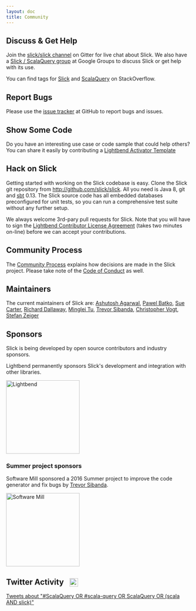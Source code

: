 ```yaml
---
layout: doc
title: Community
---
```


## Discuss & Get Help

Join the [slick/slick channel](https://gitter.im/slick/slick?utm_source=share-link&utm_medium=link&utm_campaign=share-link) on Gitter for live chat about Slick.
We also have a [Slick / ScalaQuery group](http://groups.google.com/group/scalaquery)
at Google Groups to discuss Slick or get help with its use.

You can find tags for
[Slick](http://stackoverflow.com/questions/tagged/slick) and
[ScalaQuery](http://stackoverflow.com/questions/tagged/scalaquery) on StackOverflow.

## Report Bugs

Please use the [issue tracker](http://github.com/slick/slick/issues) at GitHub
to report bugs and issues.

## Show Some Code

Do you have an interesting use case or code sample that could help others?
You can share it easily by contributing a
[Lightbend Activator Template](http://lightbend.com/activator/template/contribute)

## Hack on Slick

Getting started with working on the Slick codebase is easy. Clone the Slick git repository
from <http://github.com/slick/slick>. All you need is Java 8, git and
[sbt](http://www.scala-sbt.org/) 0.13. The Slick source code has all embedded
databases preconfigured for unit tests, so you can run a comprehensive test suite
without any further setup.

We always welcome 3rd-pary pull requests for Slick. Note that you will have to sign the
[Lightbend Contributor License Agreement](https://www.lightbend.com/contribute/cla)
(takes two minutes on-line) before we can accept your contributions.

## Community Process

The [Community Process](/community/process) explains how decisions are made in the Slick project.
Please take note of the [Code of Conduct](/community/conduct) as well.

## Maintainers

The current maintainers of Slick are:
[Ashutosh Agarwal](https://github.com/Radsaggi), [Pawel Batko](https://github.com/pbatko), [Sue Carter](https://github.com/smootoo), [Richard Dallaway](https://github.com/d6y), [Minglei Tu](https://github.com/tminglei), [Trevor Sibanda](https://github.com/trevorsibanda), [Christopher Vogt](https://github.com/cvogt), [Stefan Zeiger](https://github.com/szeiger)

## Sponsors

Slick is being developed by open source contributors and industry sponsors.

Lightbend permanently sponsors Slick's development and integration with other libraries.

<a href="http://lightbend.com/">
<img src="https://cloud.githubusercontent.com/assets/274947/16626417/c6b8e288-4376-11e6-8651-85bbdb318816.png" width="200" alt="Lightbend" /></a>

### Summer project sponsors

Software Mill sponsored a 2016 Summer project to improve the code generator and fix bugs by [Trevor Sibanda](https://twitter.com/trevorsibb).

<a href="https://softwaremill.com/"><img src="https://cloud.githubusercontent.com/assets/274947/16626348/76b7ba34-4376-11e6-820e-269a772d1339.png" width="200" alt="Software Mill" /></a> 

## Twitter Activity <a href="http://twitter.com" style="padding-left: 0.5em"><img src="/resources/images/Twitter_logo_blue.png" style="width: 1.1em; height: 1.1em; padding: 0; margin: 0; vertical-align: text-bottom"/></a>
<a class="twitter-timeline" data-chrome="nofooter transparent noheader" width="698" height="600" href="https://twitter.com/search?q=%23ScalaQuery+OR+%23scala-query+OR+ScalaQuery+OR+%28scala+AND+slick%29"  data-widget-id="421603285133295617">Tweets about "#ScalaQuery OR #scala-query OR ScalaQuery OR (scala AND slick)"</a>
<script src="/resources/javascript/twitter.js"> </script>
